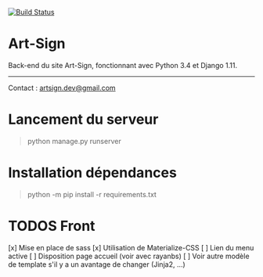 [![Build Status](https://travis-ci.org/Art-Sign/Art-Sign.svg?branch=master)](https://travis-ci.org/Art-Sign/Art-Sign)

# Art-Sign

Back-end du site Art-Sign, fonctionnant avec Python 3.4 et Django 1.11.


---

Contact : artsign.dev@gmail.com

# Lancement du serveur
> python manage.py runserver

# Installation dépendances
> python -m pip install -r requirements.txt

# TODOS Front
[x] Mise en place de sass
[x] Utilisation de Materialize-CSS
[ ] Lien du menu active
[ ] Disposition page accueil (voir avec rayanbs)
[ ] Voir autre modèle de template s'il y a un avantage de changer (Jinja2, ...)
